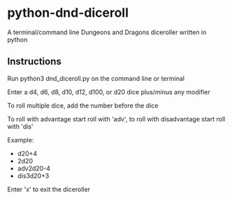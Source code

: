 # python-dnd-diceroll

A terminal/command line Dungeons and Dragons diceroller written in python

## Instructions

Run python3 dnd_diceroll.py on the command line or terminal

Enter a d4, d6, d8, d10, d12, d100, or d20 dice plus/minus any modifier

To roll multiple dice, add the number before the dice

To roll with advantage start roll with 'adv', to roll with disadvantage start roll with 'dis'

Example:
- d20+4
- 2d20
- adv2d20-4
- dis3d20+3

Enter 'x' to exit the diceroller
